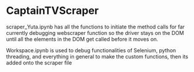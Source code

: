 # CaptainTVScraper


scraper_Yuta.ipynb has all the functions to initiate the method calls for far 
currently debugging webscraper function so the driver stays on the DOM until all the elements in the DOM get called before it moves on.

Workspace.ipynb is used to debug functionalities of Selenium, python threading, and everything in general to make the custom functions, then its added onto the scraper file 
